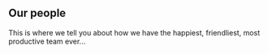 ## Our people

This is where we tell you about how we have the happiest, friendliest, most productive team ever...
